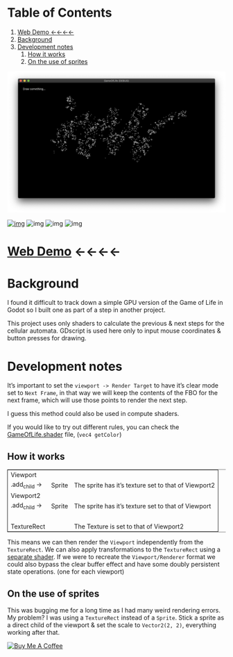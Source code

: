 # Table of Contents

1.  [Web Demo ←←←←](#orgf888b5c)
2.  [Background](#org7493a4f)
3.  [Development notes](#org8b5e7c1)
    1.  [How it works](#org10efb9d)
    2.  [On the use of sprites](#orgd35d301)

![img](./screenshot.png)

[![img](https://awesome.re/mentioned-badge.svg)](https://github.com/godotengine/awesome-godot)
![img](https://img.shields.io/github/license/tavurth/godot-game-of-life.svg)
![img](https://img.shields.io/github/repo-size/tavurth/godot-game-of-life.svg)
![img](https://img.shields.io/github/languages/code-size/tavurth/godot-game-of-life.svg)

<a id="orgf888b5c"></a>

# [Web Demo](https://tavurth.itch.io/godot-gpu-game-of-life) ←←←←

<a id="org7493a4f"></a>

# Background

I found it difficult to track down a simple GPU version of the Game of Life in Godot so I built one as part of a step in another project.

This project uses only shaders to calculate the previous & next steps for the cellular automata. GDscript is used here only to input mouse coordinates & button presses for drawing.

<a id="org8b5e7c1"></a>

# Development notes

It&rsquo;s important to set the `viewport -> Render Target` to have it&rsquo;s clear mode set to `Next Frame`, in that way we will keep the contents of the FBO for the next frame, which will use those points to render the next step.

I guess this method could also be used in compute shaders.

If you would like to try out different rules, you can check the [GameOfLife.shader](./GameOfLife.shader) file, (`vec4 getColor`)

<a id="org10efb9d"></a>

## How it works

<table border="2" cellspacing="0" cellpadding="6" rules="groups" frame="hsides">

<colgroup>
<col  class="org-left" />

<col  class="org-left" />

<col  class="org-left" />
</colgroup>
<tbody>
<tr>
<td class="org-left">Viewport</td>
<td class="org-left">&#xa0;</td>
<td class="org-left">&#xa0;</td>
</tr>

<tr>
<td class="org-left">.add<sub>child</sub> -&gt;</td>
<td class="org-left">Sprite</td>
<td class="org-left">The sprite has it&rsquo;s texture set to that of Viewport2</td>
</tr>

<tr>
<td class="org-left">Viewport2</td>
<td class="org-left">&#xa0;</td>
<td class="org-left">&#xa0;</td>
</tr>

<tr>
<td class="org-left">.add<sub>child</sub> -&gt;</td>
<td class="org-left">Sprite</td>
<td class="org-left">The sprite has it&rsquo;s texture set to that of Viewport</td>
</tr>

<tr>
<td class="org-left">&#xa0;</td>
<td class="org-left">&#xa0;</td>
<td class="org-left">&#xa0;</td>
</tr>

<tr>
<td class="org-left">TextureRect</td>
<td class="org-left">&#xa0;</td>
<td class="org-left">The Texture is set to that of Viewport2</td>
</tr>
</tbody>
</table>

This means we can then render the `Viewport` independently from the `TextureRect`. We can also apply transformations to the `TextureRect` using a [separate shader](./jazzy.shader). If we were to recreate the `Viewport/Renderer` format we could also bypass the clear buffer effect and have some doubly persistent state operations. (one for each viewport)

<a id="orgd35d301"></a>

## On the use of sprites

This was bugging me for a long time as I had many weird rendering errors. My problem? I was using a `TextureRect` instead of a `Sprite`. Stick a sprite as a direct child of the viewport & set the scale to `Vector2(2, 2)`, everything working after that.

<a href="https://www.buymeacoffee.com/tavurth" target="_blank"><img src="https://cdn.buymeacoffee.com/buttons/default-orange.png" alt="Buy Me A Coffee" height="41" width="174"></a>
